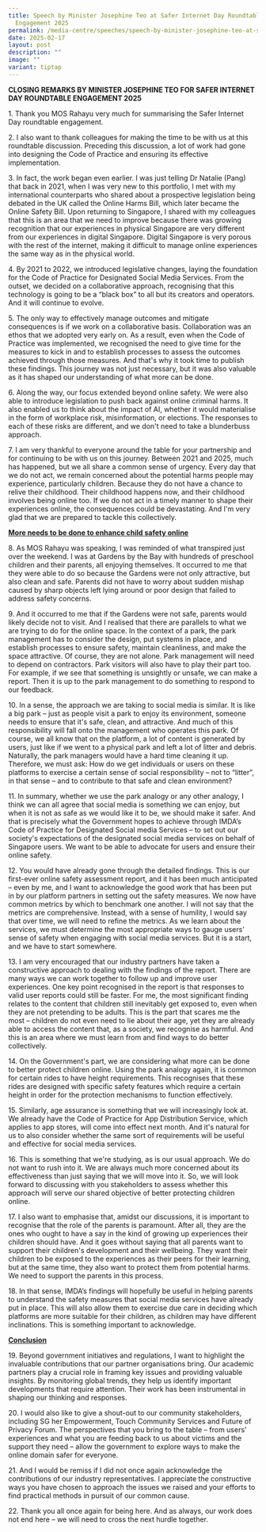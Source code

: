 ```yaml
---
title: Speech by Minister Josephine Teo at Safer Internet Day Roundtable
  Engagement 2025
permalink: /media-centre/speeches/speech-by-minister-josephine-teo-at-safer-internet-day-roundtable-engagement/
date: 2025-02-17
layout: post
description: ""
image: ""
variant: tiptap
---
```

<p><strong>CLOSING REMARKS BY MINISTER JOSEPHINE TEO FOR SAFER INTERNET DAY ROUNDTABLE ENGAGEMENT 2025</strong>
</p>
<p>1. Thank you MOS Rahayu very much for summarising the Safer Internet Day
roundtable engagement.</p>
<p>2. I also want to thank colleagues for making the time to be with us at
this roundtable discussion. Preceding this discussion, a lot of work had
gone into designing the Code of Practice and ensuring its effective implementation.</p>
<p>3. In fact, the work began even earlier. I was just telling Dr Natalie
(Pang) that back in 2021, when I was very new to this portfolio, I met
with my international counterparts who shared about a prospective legislation
being debated in the UK called the Online Harms Bill, which later became
the Online Safety Bill. Upon returning to Singapore, I shared with my colleagues
that this is an area that we need to improve because there was growing
recognition that our experiences in physical Singapore are very different
from our experiences in digital Singapore. Digital Singapore is very porous
with the rest of the internet, making it difficult to manage online experiences
the same way as in the physical world.</p>
<p>4. By 2021 to 2022, we introduced legislative changes, laying the foundation
for the Code of Practice for Designated Social Media Services. From the
outset, we decided on a collaborative approach, recognising that this technology
is going to be a “black box” to all but its creators and operators. And
it will continue to evolve.</p>
<p>5. The only way to effectively manage outcomes and mitigate consequences
is if we work on a collaborative basis. Collaboration was an ethos that
we adopted very early on. As a result, even when the Code of Practice was
implemented, we recognised the need to give time for the measures to kick
in and to establish processes to assess the outcomes achieved through those
measures. And that's why it took time to publish these findings. This journey
was not just necessary, but it was also valuable as it has shaped our understanding
of what more can be done.</p>
<p>6. Along the way, our focus extended beyond online safety. We were also
able to introduce legislation to push back against online criminal harms.
It also enabled us to think about the impact of AI, whether it would materialise
in the form of workplace risk, misinformation, or elections. The responses
to each of these risks are different, and we don't need to take a blunderbuss
approach.</p>
<p>7. I am very thankful to everyone around the table for your partnership
and for continuing to be with us on this journey. Between 2021 and 2025,
much has happened, but we all share a common sense of urgency. Every day
that we do not act, we remain concerned about the potential harms people
may experience, particularly children. Because they do not have a chance
to relive their childhood. Their childhood happens now, and their childhood
involves being online too. If we do not act in a timely manner to shape
their experiences online, the consequences could be devastating. And I'm
very glad that we are prepared to tackle this collectively.</p>
<p><strong><u>More needs to be done to enhance child safety online</u></strong>
</p>
<p>8. As MOS Rahayu was speaking, I was reminded of what transpired just
over the weekend. I was at Gardens by the Bay with hundreds of preschool
children and their parents, all enjoying themselves. It occurred to me
that they were able to do so because the Gardens were not only attractive,
but also clean and safe. Parents did not have to worry about sudden mishap
caused by sharp objects left lying around or poor design that failed to
address safety concerns.</p>
<p>9. And it occurred to me that if the Gardens were not safe, parents would
likely decide not to visit. And I realised that there are parallels to
what we are trying to do for the online space. In the context of a park,
the park management has to consider the design, put systems in place, and
establish processes to ensure safety, maintain cleanliness, and make the
space attractive. Of course, they are not alone. Park management will need
to depend on contractors. Park visitors will also have to play their part
too. For example, if we see that something is unsightly or unsafe, we can
make a report. Then it is up to the park management to do something to
respond to our feedback.</p>
<p>10. In a sense, the approach we are taking to social media is similar.
It is like a big park – just as people visit a park to enjoy its environment,
someone needs to ensure that it's safe, clean, and attractive. And much
of this responsibility will fall onto the management who operates this
park. Of course, we all know that on the platform, a lot of content is
generated by users, just like if we went to a physical park and left a
lot of litter and debris. Naturally, the park managers would have a hard
time cleaning it up. Therefore, we must ask: How do we get individuals
or users on these platforms to exercise a certain sense of social responsibility
– not to “litter”, in that sense – and to contribute to that safe and clean
environment?</p>
<p>11. In summary, whether we use the park analogy or any other analogy,
I think we can all agree that social media is something we can enjoy, but
when it is not as safe as we would like it to be, we should make it safer.
And that is precisely what the Government hopes to achieve through IMDA’s
Code of Practice for Designated Social media Services – to set out our
society's expectations of the designated social media services on behalf
of Singapore users. We want to be able to advocate for users and ensure
their online safety.</p>
<p>12. You would have already gone through the detailed findings. This is
our first-ever online safety assessment report, and it has been much anticipated
– even by me, and I want to acknowledge the good work that has been put
in by our platform partners in setting out the safety measures. We now
have common metrics by which to benchmark one another. I will not say that
the metrics are comprehensive. Instead, with a sense of humility, I would
say that over time, we will need to refine the metrics. As we learn about
the services, we must determine the most appropriate ways to gauge users’
sense of safety when engaging with social media services. But it is a start,
and we have to start somewhere.</p>
<p>13. I am very encouraged that our industry partners have taken a constructive
approach to dealing with the findings of the report. There are many ways
we can work together to follow up and improve user experiences. One key
point recognised in the report is that responses to valid user reports
could still be faster. For me, the most significant finding relates to
the content that children still inevitably get exposed to, even when they
are not pretending to be adults. This is the part that scares me the most
– children do not even need to lie about their age, yet they are already
able to access the content that, as a society, we recognise as harmful.
And this is an area where we must learn from and find ways to do better
collectively.</p>
<p>14. On the Government's part, we are considering what more can be done
to better protect children online. Using the park analogy again, it is
common for certain rides to have height requirements. This recognises that
these rides are designed with specific safety features which require a
certain height in order for the protection mechanisms to function effectively.</p>
<p>15. Similarly, age assurance is something that we will increasingly look
at. We already have the Code of Practice for App Distribution Service,
which applies to app stores, will come into effect next month. And it's
natural for us to also consider whether the same sort of requirements will
be useful and effective for social media services.</p>
<p>16. This is something that we're studying, as is our usual approach. We
do not want to rush into it. We are always much more concerned about its
effectiveness than just saying that we will move into it. So, we will look
forward to discussing with you stakeholders to assess whether this approach
will serve our shared objective of better protecting children online.</p>
<p>17. I also want to emphasise that, amidst our discussions, it is important
to recognise that the role of the parents is paramount. After all, they
are the ones who ought to have a say in the kind of growing up experiences
their children should have. And it goes without saying that all parents
want to support their children's development and their wellbeing. They
want their children to be exposed to the experiences as their peers for
their learning, but at the same time, they also want to protect them from
potential harms. We need to support the parents in this process.</p>
<p>18. In that sense, IMDA’s findings will hopefully be useful in helping
parents to understand the safety measures that social media services have
already put in place. This will also allow them to exercise due care in
deciding which platforms are more suitable for their children, as children
may have different inclinations. This is something important to acknowledge.</p>
<p><strong><u>Conclusion</u></strong>
</p>
<p>19. Beyond government initiatives and regulations, I want to highlight
the invaluable contributions that our partner organisations bring. Our
academic partners play a crucial role in framing key issues and providing
valuable insights. By monitoring global trends, they help us identify important
developments that require attention. Their work has been instrumental in
shaping our thinking and responses.</p>
<p>20. I would also like to give a shout-out to our community stakeholders,
including SG her Empowerment, Touch Community Services and Future of Privacy
Forum. The perspectives that you bring to the table – from users’ experiences
and what you are feeding back to us about victims and the support they
need – allow the government to explore ways to make the online domain safer
for everyone.</p>
<p>21. And I would be remiss if I did not once again acknowledge the contributions
of our industry representatives. I appreciate the constructive ways you
have chosen to approach the issues we raised and your efforts to find practical
methods in pursuit of our common cause.</p>
<p>22. Thank you all once again for being here. And as always, our work does
not end here – we will need to cross the next hurdle together.</p>
